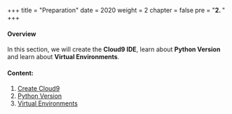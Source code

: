 +++
title = "Preparation"
date = 2020
weight = 2
chapter = false
pre = "<b>2. </b>"
+++

#### Overview

In this section, we will create the **Cloud9 IDE**, learn about **Python Version** and learn about **Virtual Environments**.

#### Content:

1. [Create Cloud9](2.1-create-cloud9/)
2. [Python Version](2.2-python-version/)
3. [Virtual Environments](2.3-virtual-environment/)